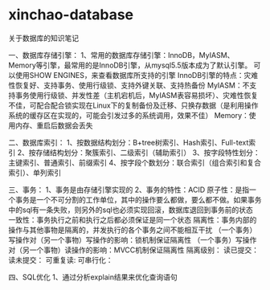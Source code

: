 # xinchao-database
关于数据库的知识笔记

一、数据库存储引擎：
 1、常用的数据库存储引擎：InnoDB，MyIASM、Memory等引擎，最常用的是InnoDB引擎，从mysql5.5版本成为了默认引擎。
                     可以使用SHOW ENGINES，来查看数据库所支持的引擎
    InnoDB引擎的特点：灾难性恢复好、支持事务、使用行级锁、支持外键关联、支持热备份
    MyIASM：不支持事务使用行级锁、并发性差（主机宕机后，MyIASM表容易损坏）、灾难性恢复不佳，可配合配合锁实现在Linux下的复制备份及迁移、只换存数据（是利用操作系统的缓存区在实现的，可能会引发过多的系统调用，效果不佳）
    Memory：使用内存、重启后数据会丢失
    
二、数据库索引：
 1、按数据结构划分：B+tree树索引、Hash索引、Full-text索引
 2、按存储结构划分：聚簇索引、二级索引（辅助索引）
 3、按字段特性划分：主键索引、普通索引、前缀索引
 4、按字段个数划分：联合索引（组合索引和复合索引）、单列索引

三、事务：
 1、事务是由存储引擎实现的
 2、事务的特性：ACID
  原子性：是指一个事务是一个不可分割的工作单位，其中的操作要么都做，要么都不做。如果事务中的sql有一条失败，则另外的sql也必须实现回滚，数据库退回到事务前的状态
  一致性：事务执行之前和执行之后都必须保证是同一个状态
  隔离性：事务内部的操作与其他事物是隔离的，并发执行的各个事务之间不能相互干扰
   （一个事务）写操作对（另一个事物）写操作的影响：锁机制保证隔离性
   （一个事务）写操作对（另一个事物）读操作的影响：MVCC机制保证隔离性
   隔离级别：
    读已提交：
    读未提交：
    可重复读:
    可串行化：
    
四、SQL优化
 1、通过分析explain结果来优化查询语句
